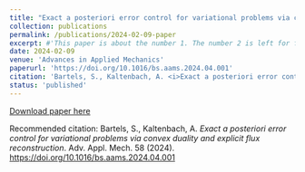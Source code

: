 ```yaml
---
title: "Exact a posteriori error control for variational problems via convex duality and explicit flux reconstruction"
collection: publications
permalink: /publications/2024-02-09-paper
excerpt: #'This paper is about the number 1. The number 2 is left for future work.'
date: 2024-02-09
venue: 'Advances in Applied Mechanics'
paperurl: 'https://doi.org/10.1016/bs.aams.2024.04.001'
citation: 'Bartels, S., Kaltenbach, A. <i>Exact a posteriori error control for variational problems via convex duality and explicit flux reconstruction</i>. Adv. Appl. Mech. 58 (2024). https://doi.org/10.1016/bs.aams.2024.04.001'
status: 'published'
---  
```


[Download paper here](https://doi.org/10.1515/jnma-2022-0106) 

Recommended citation: Bartels, S., Kaltenbach, A. <i>Exact a posteriori error control for variational problems via convex duality and explicit flux reconstruction</i>. Adv. Appl. Mech. 58 (2024). https://doi.org/10.1016/bs.aams.2024.04.001

